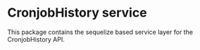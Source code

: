 # CronjobHistory service

This package contains the sequelize based service layer for the CronjobHistory API.
